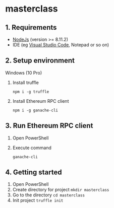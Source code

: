 # masterclass

## 1. Requirements
- [NodeJs](https://nodejs.org/en/download/) (version >= 8.11.2)
- IDE (eg [Visual Studio Code](https://code.visualstudio.com/download), Notepad or so on)

## 2. Setup environment
Windows (10 Pro)

1. Install truffle

    ``
    npm i -g truffle
    ``

2. Install Ethereum RPC client

    ``
    npm i -g ganache-cli
    ``
    
## 3. Run Ethereum RPC client 

1. Open PowerShell
2. Execute command

    ``
    ganache-cli
    ``
    
## 4. Getting started

1. Open PowerShell
2. Create directory for project
    ``
    mkdir masterclass
    ``
3. Go to the directory
    ``
    cd masterclass
    ``
4. Init project
    ``
    truffle init
    ``
